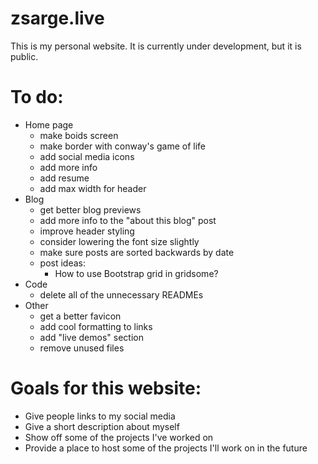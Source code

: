 # zsarge.live

This is my personal website. It is currently under development, but it is public.

# To do:

- Home page
  - make boids screen
  - make border with conway's game of life
  - add social media icons
  - add more info
  - add resume
  - add max width for header
- Blog
  - get better blog previews
  - add more info to the "about this blog" post
  - improve header styling
  - consider lowering the font size slightly
  - make sure posts are sorted backwards by date
  - post ideas:
    - How to use Bootstrap grid in gridsome?
- Code
  - delete all of the unnecessary READMEs
- Other
  - get a better favicon
  - add cool formatting to links
  - add "live demos" section
  - remove unused files

# Goals for this website:

- Give people links to my social media
- Give a short description about myself
- Show off some of the projects I've worked on
- Provide a place to host some of the projects I'll work on in the future
